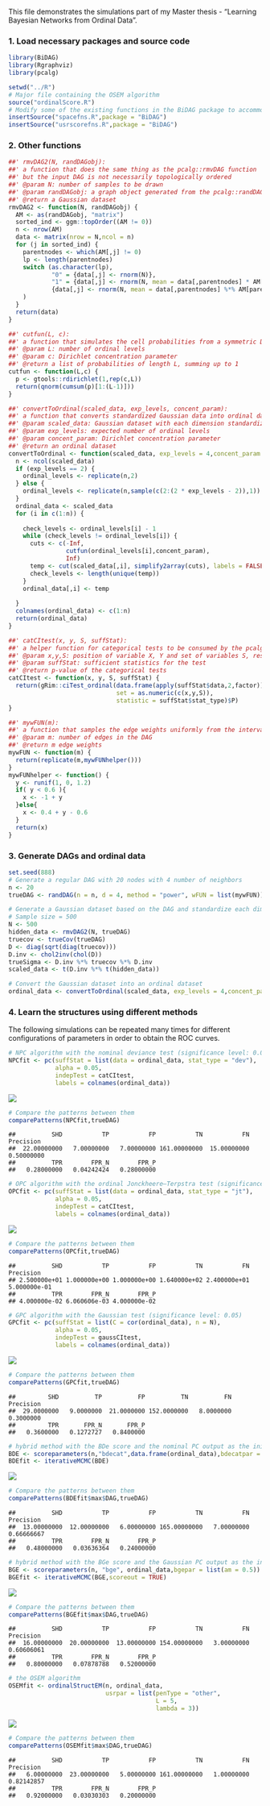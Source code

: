 This file demonstrates the simulations part of my Master thesis -
“Learning Bayesian Networks from Ordinal Data”.

### 1. Load necessary packages and source code

``` r
library(BiDAG)
library(Rgraphviz)
library(pcalg)
```

``` r
setwd("../R")
# Major file containing the OSEM algorithm
source("ordinalScore.R") 
# Modify some of the existing functions in the BiDAG package to accommodate our user-defined functions
insertSource("spacefns.R",package = "BiDAG")
insertSource("usrscorefns.R",package = "BiDAG")
```

### 2. Other functions

``` r
##' rmvDAG2(N, randDAGobj): 
##' a function that does the same thing as the pcalg::rmvDAG function
##' but the input DAG is not necessarily topologically ordered
##' @param N: number of samples to be drawn
##' @param randDAGobj: a graph object generated from the pcalg::randDAG function
##' @return a Gaussian dataset
rmvDAG2 <- function(N, randDAGobj) {
  AM <- as(randDAGobj, "matrix")
  sorted_ind <- ggm::topOrder((AM != 0))
  n <- nrow(AM)
  data <- matrix(nrow = N,ncol = n)
  for (j in sorted_ind) {
    parentnodes <- which(AM[,j] != 0)
    lp <- length(parentnodes)
    switch (as.character(lp),
            "0" = {data[,j] <- rnorm(N)},
            "1" = {data[,j] <- rnorm(N, mean = data[,parentnodes] * AM[parentnodes,j], sd = 1)},
            {data[,j] <- rnorm(N, mean = data[,parentnodes] %*% AM[parentnodes,j], sd = 1)}
    )
  }
  return(data)
}
```

``` r
##' cutfun(L, c): 
##' a function that simulates the cell probabilities from a symmetric Dirichlet distribution
##' @param L: number of ordinal levels
##' @param c: Dirichlet concentration parameter
##' @return a list of probabilities of length L, summing up to 1
cutfun <- function(L,c) {
  p <- gtools::rdirichlet(1,rep(c,L))
  return(qnorm(cumsum(p)[1:(L-1)]))
}
```

``` r
##' convertToOrdinal(scaled_data, exp_levels, concent_param): 
##' a function that converts standardized Gaussian data into ordinal data
##' @param scaled_data: Gaussian dataset with each dimension standardized
##' @param exp_levels: expected number of ordinal levels
##' @param concent_param: Dirichlet concentration parameter
##' @return an ordinal dataset
convertToOrdinal <- function(scaled_data, exp_levels = 4,concent_param = 2) {
  n <- ncol(scaled_data)
  if (exp_levels == 2) {
    ordinal_levels <- replicate(n,2)
  } else {
    ordinal_levels <- replicate(n,sample(c(2:(2 * exp_levels - 2)),1))
  }
  ordinal_data <- scaled_data
  for (i in c(1:n)) {
    
    check_levels <- ordinal_levels[i] - 1
    while (check_levels != ordinal_levels[i]) {
      cuts <- c(-Inf, 
                cutfun(ordinal_levels[i],concent_param), 
                Inf)
      temp <- cut(scaled_data[,i], simplify2array(cuts), labels = FALSE) - 1
      check_levels <- length(unique(temp))
    }
    ordinal_data[,i] <- temp
    
  }
  colnames(ordinal_data) <- c(1:n)
  return(ordinal_data)
}
```

``` r
##' catCItest(x, y, S, suffStat): 
##' a helper function for categorical tests to be consumed by the pcalg::pc function
##' @param x,y,S: position of variable X, Y and set of variables S, respectively, in the adjacency matrix
##' @param suffStat: sufficient statistics for the test
##' @return p-value of the categorical tests
catCItest <- function(x, y, S, suffStat) {
  return(gRim::ciTest_ordinal(data.frame(apply(suffStat$data,2,factor)),
                              set = as.numeric(c(x,y,S)),
                              statistic = suffStat$stat_type)$P)
}
```

``` r
##' mywFUN(m): 
##' a function that samples the edge weights uniformly from the interval (-1,-0.4) U (0.4,1)
##' @param m: number of edges in the DAG
##' @return m edge weights
mywFUN <- function(m) {
  return(replicate(m,mywFUNhelper()))
}
mywFUNhelper <- function() {
  y <- runif(1, 0, 1.2)
  if( y < 0.6 ){
    x <- -1 + y
  }else{
    x <- 0.4 + y - 0.6
  }
  return(x)
}
```

### 3. Generate DAGs and ordinal data

``` r
set.seed(888)
# Generate a regular DAG with 20 nodes with 4 number of neighbors
n <- 20
trueDAG <- randDAG(n = n, d = 4, method = "power", wFUN = list(mywFUN))

# Generate a Gaussian dataset based on the DAG and standardize each dimension
# Sample size = 500
N <- 500
hidden_data <- rmvDAG2(N, trueDAG)
truecov <- trueCov(trueDAG)
D <- diag(sqrt(diag(truecov)))
D.inv <- chol2inv(chol(D))
trueSigma <- D.inv %*% truecov %*% D.inv
scaled_data <- t(D.inv %*% t(hidden_data))

# Convert the Gaussian dataset into an ordinal dataset
ordinal_data <- convertToOrdinal(scaled_data, exp_levels = 4,concent_param = 2)
```

### 4. Learn the structures using different methods

The following simulations can be repeated many times for different
configurations of parameters in order to obtain the ROC curves.

``` r
# NPC algorithm with the nominal deviance test (significance level: 0.05)
NPCfit <- pc(suffStat = list(data = ordinal_data, stat_type = "dev"),
             alpha = 0.05,
             indepTest = catCItest,
             labels = colnames(ordinal_data))
```

![](Demo_files/figure-markdown_github/unnamed-chunk-10-1.png)

``` r
# Compare the patterns between them
comparePatterns(NPCfit,trueDAG)
```

    ##          SHD           TP           FP           TN           FN    Precision 
    ##  22.00000000   7.00000000   7.00000000 161.00000000  15.00000000   0.50000000 
    ##          TPR        FPR_N        FPR_P 
    ##   0.28000000   0.04242424   0.28000000

``` r
# OPC algorithm with the ordinal Jonckheere–Terpstra test (significance level: 0.05)
OPCfit <- pc(suffStat = list(data = ordinal_data, stat_type = "jt"),
             alpha = 0.05,
             indepTest = catCItest,
             labels = colnames(ordinal_data))
```

![](Demo_files/figure-markdown_github/unnamed-chunk-13-1.png)

``` r
# Compare the patterns between them
comparePatterns(OPCfit,trueDAG)
```

    ##          SHD           TP           FP           TN           FN    Precision 
    ## 2.500000e+01 1.000000e+00 1.000000e+00 1.640000e+02 2.400000e+01 5.000000e-01 
    ##          TPR        FPR_N        FPR_P 
    ## 4.000000e-02 6.060606e-03 4.000000e-02

``` r
# GPC algorithm with the Gaussian test (significance level: 0.05)
GPCfit <- pc(suffStat = list(C = cor(ordinal_data), n = N),
             alpha = 0.05,
             indepTest = gaussCItest,
             labels = colnames(ordinal_data))
```

![](Demo_files/figure-markdown_github/unnamed-chunk-16-1.png)

``` r
# Compare the patterns between them
comparePatterns(GPCfit,trueDAG)
```

    ##         SHD          TP          FP          TN          FN   Precision 
    ##  29.0000000   9.0000000  21.0000000 152.0000000   8.0000000   0.3000000 
    ##         TPR       FPR_N       FPR_P 
    ##   0.3600000   0.1272727   0.8400000

``` r
# hybrid method with the BDe score and the nominal PC output as the initial search space
BDE <- scoreparameters(n,"bdecat",data.frame(ordinal_data),bdecatpar = list(chi = 0.5))
BDEfit <- iterativeMCMC(BDE)
```

![](Demo_files/figure-markdown_github/unnamed-chunk-19-1.png)

``` r
# Compare the patterns between them
comparePatterns(BDEfit$max$DAG,trueDAG)
```

    ##          SHD           TP           FP           TN           FN    Precision 
    ##  13.00000000  12.00000000   6.00000000 165.00000000   7.00000000   0.66666667 
    ##          TPR        FPR_N        FPR_P 
    ##   0.48000000   0.03636364   0.24000000

``` r
# hybrid method with the BGe score and the Gaussian PC output as the initial search space
BGE <- scoreparameters(n, "bge", ordinal_data,bgepar = list(am = 0.5))
BGEfit <- iterativeMCMC(BGE,scoreout = TRUE)
```

![](Demo_files/figure-markdown_github/unnamed-chunk-22-1.png)

``` r
# Compare the patterns between them
comparePatterns(BGEfit$max$DAG,trueDAG)
```

    ##          SHD           TP           FP           TN           FN    Precision 
    ##  16.00000000  20.00000000  13.00000000 154.00000000   3.00000000   0.60606061 
    ##          TPR        FPR_N        FPR_P 
    ##   0.80000000   0.07878788   0.52000000

``` r
# the OSEM algorithm
OSEMfit <- ordinalStructEM(n, ordinal_data,
                           usrpar = list(penType = "other",
                                         L = 5,
                                         lambda = 3))
```

![](Demo_files/figure-markdown_github/unnamed-chunk-25-1.png)

``` r
# Compare the patterns between them
comparePatterns(OSEMfit$max$DAG,trueDAG)
```

    ##          SHD           TP           FP           TN           FN    Precision 
    ##   6.00000000  23.00000000   5.00000000 161.00000000   1.00000000   0.82142857 
    ##          TPR        FPR_N        FPR_P 
    ##   0.92000000   0.03030303   0.20000000
